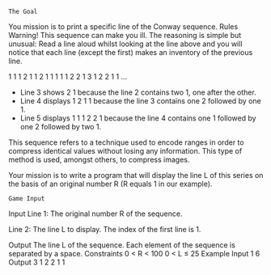 	The Goal
You mission is to print a specific line of the Conway sequence.
 	Rules
Warning! This sequence can make you ill. The reasoning is simple but unusual: Read a line aloud whilst looking at the line above and you will notice that each line (except the first) makes ​​an inventory of the previous line.

1
1 1
2 1
1 2 1 1
1 1 1 2 2 1
3 1 2 2 1 1
...
- Line 3 shows 2 1 because the line 2 contains two 1, one after the other.
- Line 4 displays 1 2 1 1 because the line 3 contains one 2 followed by one 1.
- Line 5 displays 1 1 1 2 2 1 because the line 4 contains one 1 followed by one 2 followed by two 1.

This sequence refers to a technique used to encode ranges in order to compress identical values ​​without losing any information. This type of method is used, amongst others, to compress images.

Your mission is to write a program that will display the line L of this series on the basis of an original number R (R equals 1 in our example).

 	Game Input
Input
Line 1: The original number R of the sequence.

Line 2: The line L to display. The index of the first line is 1.

Output
The line L of the sequence. Each element of the sequence is separated by a space.
Constraints
0 < R < 100
0 < L ≤ 25
Example
Input
1
6
Output
3 1 2 2 1 1